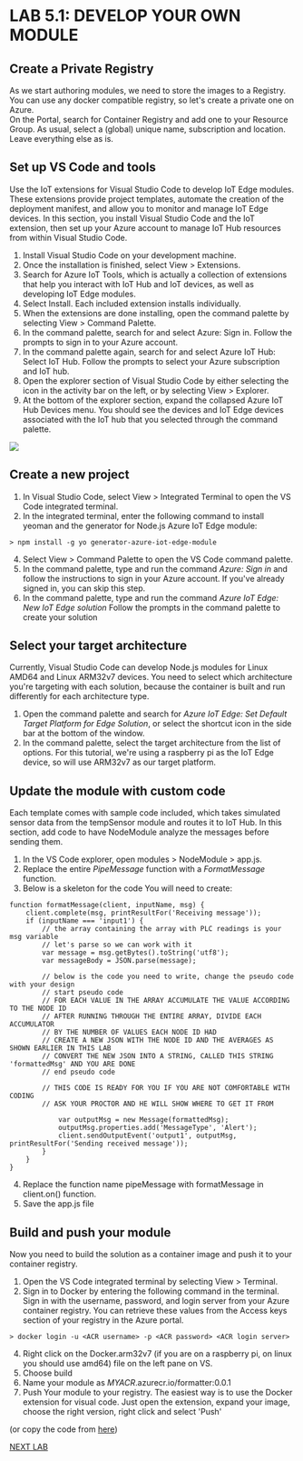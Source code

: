 # LAB 5.1: DEVELOP YOUR OWN MODULE

## Create a Private Registry

As we start authoring modules, we need to store the images to a Registry. You can use any docker compatible registry, so let's create a private one on Azure.  
On the Portal, search for Container Registry and add one to your Resource Group. As usual, select a (global) unique name, subscription and location. Leave everything else as is.

## Set up VS Code and tools

Use the IoT extensions for Visual Studio Code to develop IoT Edge modules. These extensions provide project templates, automate the creation of the deployment manifest, and allow you to monitor and manage IoT Edge devices. In this section, you install Visual Studio Code and the IoT extension, then set up your Azure account to manage IoT Hub resources from within Visual Studio Code.

1. Install Visual Studio Code on your development machine.
2. Once the installation is finished, select View > Extensions.
3. Search for Azure IoT Tools, which is actually a collection of extensions that help you interact with IoT Hub and IoT devices, as well as developing IoT Edge modules.
4. Select Install. Each included extension installs individually.
5. When the extensions are done installing, open the command palette by selecting View > Command Palette.
6. In the command palette, search for and select Azure: Sign in. Follow the prompts to sign in to your Azure account.
7. In the command palette again, search for and select Azure IoT Hub: Select IoT Hub. Follow the prompts to select your Azure subscription and IoT hub.
8. Open the explorer section of Visual Studio Code by either selecting the icon in the activity bar on the left, or by selecting View > Explorer.
9. At the bottom of the explorer section, expand the collapsed Azure IoT Hub Devices menu. You should see the devices and IoT Edge devices associated with the IoT hub that you selected through the command palette.

![](images/view-iot-hub-devices.png )

## Create a new project

1. In Visual Studio Code, select View > Integrated Terminal to open the VS Code integrated terminal.
2. In the integrated terminal, enter the following command to install yeoman and the generator for Node.js Azure IoT Edge module:
```
> npm install -g yo generator-azure-iot-edge-module
```
4. Select View > Command Palette to open the VS Code command palette.
5. In the command palette, type and run the command _Azure: Sign in_ and follow the instructions to sign in your Azure account. If you've already signed in, you can skip this step.
6. In the command palette, type and run the command _Azure IoT Edge: New IoT Edge solution_ Follow the prompts in the command palette to create your solution

## Select your target architecture

Currently, Visual Studio Code can develop Node.js modules for Linux AMD64 and Linux ARM32v7 devices. You need to select which architecture you're targeting with each solution, because the container is built and run differently for each architecture type. 

1. Open the command palette and search for _Azure IoT Edge: Set Default Target Platform for Edge Solution_, or select the shortcut icon in the side bar at the bottom of the window.
2. In the command palette, select the target architecture from the list of options. For this tutorial, we're using a raspberry pi as the IoT Edge device, so will use ARM32v7 as our target platform.

## Update the module with custom code

Each template comes with sample code included, which takes simulated sensor data from the tempSensor module and routes it to IoT Hub. In this section, add code to have NodeModule analyze the messages before sending them.

1. In the VS Code explorer, open modules > NodeModule > app.js.
2. Replace the entire _PipeMessage_ function with a _FormatMessage_ function.
3. Below is a skeleton for the code You will need to create:
```
function formatMessage(client, inputName, msg) {
    client.complete(msg, printResultFor('Receiving message'));
    if (inputName === 'input1') {
        // the array containing the array with PLC readings is your msg variable
        // let's parse so we can work with it
        var message = msg.getBytes().toString('utf8');
        var messageBody = JSON.parse(message);

        // below is the code you need to write, change the pseudo code with your design
        // start pseudo code
        // FOR EACH VALUE IN THE ARRAY ACCUMULATE THE VALUE ACCORDING TO THE NODE ID
        // AFTER RUNNING THROUGH THE ENTIRE ARRAY, DIVIDE EACH ACCUMULATOR
        // BY THE NUMBER OF VALUES EACH NODE ID HAD
        // CREATE A NEW JSON WITH THE NODE ID AND THE AVERAGES AS SHOWN EARLIER IN THIS LAB
        // CONVERT THE NEW JSON INTO A STRING, CALLED THIS STRING 'formattedMsg' AND YOU ARE DONE
        // end pseudo code

        // THIS CODE IS READY FOR YOU IF YOU ARE NOT COMFORTABLE WITH CODING
        // ASK YOUR PROCTOR AND HE WILL SHOW WHERE TO GET IT FROM

            var outputMsg = new Message(formattedMsg);
            outputMsg.properties.add('MessageType', 'Alert');
            client.sendOutputEvent('output1', outputMsg, printResultFor('Sending received message'));
        }
    }
}
```
4. Replace the function name pipeMessage with formatMessage in client.on() function.
5. Save the app.js file

## Build and push your module  
Now you need to build the solution as a container image and push it to your container registry.

1. Open the VS Code integrated terminal by selecting View > Terminal.
2. Sign in to Docker by entering the following command in the terminal. Sign in with the username, password, and login server from your Azure container registry. You can retrieve these values from the Access keys section of your registry in the Azure portal.
```
> docker login -u <ACR username> -p <ACR password> <ACR login server>
```
4. Right click on the Docker.arm32v7 (if you are on a raspberry pi, on linux you should use amd64) file on the left pane on VS. 
5. Choose build
6. Name your module as _MYACR_.azurecr.io/formatter:0.0.1
7. Push Your module to your registry. The easiest way is to use the Docker extension for visual code. Just open the extension, expand your image, choose the right version, right click and select 'Push'

(or copy the code from [here](https://github.com/lucarv/formatterModule/blob/master/app.js))

[NEXT LAB](../devfilter/deploy)
